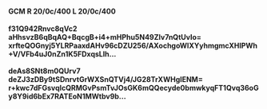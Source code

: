 #### GCM R 20/0c/400 L 20/0c/400
**f31Q942Rnvc8qVc2**<br/>**aHhsvzB6qBqAQ+BqcgB+i4+mHPhu5N49ZIv7nQtUvIo=**<br/>**xrfteQOGnyj5YLRPaaxdAHv96cDZU256/AXochgoWlXYyhmgmcXHlPWh+V/VFb4uJ0nZn1K5FDxqsLlh...**<br/><br/>
**deAs8SNt8m0QUrv7**<br/>**deZJ3zDBy9tSDnrvtGrWXSnQTVj4/JG28TrXWHgIENM=**<br/>**r+kwc7dFGsvqIcQRMGvPsmTvJOsGK6mQQecyde0bmwkyqFT1Qvq36oGy8Y9id6bEx7RATEoN1MWtbv9b...**